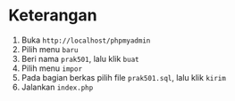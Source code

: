 # Keterangan

1. Buka `http://localhost/phpmyadmin`
2. Pilih menu `baru`
3. Beri nama `prak501`, lalu klik `buat`
4. Pilih menu `impor`
4. Pada bagian berkas pilih file `prak501.sql`, lalu klik `kirim`
5. Jalankan `index.php`